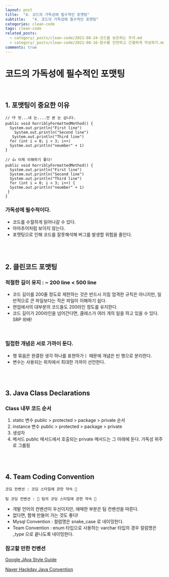 ```yaml
---
layout: post
title:  "4. 코드의 가독성에 필수적인 포맷팅"
subtitle:   "4. 코드의 가독성에 필수적인 포맷팅"
categories: clean-code
tags: clean-code
related_posts:
  - category/_posts/clean-code/2021-08-24-코드를 보조하는 주석.md
  - category/_posts/clean-code/2021-08-16-함수를 안전하고 간결하게 작성하기.md
comments: true
---
```

# 코드의 가독성에 필수적인 포맷팅
<br>

## 1. 포맷팅이 중요한 이유

```
// 👎 엇...내 눈....안 본 눈 삽니다.
public void horriblyFormattedMethod() {
  System.out.println("First line")
    System.out.println("Second line")
   System.out.println("Third line")
  for (int i = 0; i < 3; i++)
  Systme.out.println("neumber" + 1)
}

// 👍 이제 이해하기 좋다!
public void horriblyFormattedMethod() {
  System.out.println("First line")
  System.out.println("Second line")
  System.out.println("Third line")
  for (int i = 0; i < 3; i++) {
  Systme.out.println("neumber" + 1)
 }
}
```

### 가독성에 필수적이다.
- 코드를 수월하게 읽어나갈 수 있다.
- 아마추어처럼 보이지 않는다.
- 포맷팅으로 인해 코드를 잘못해석해 버그를 발생할 위험을 줄인다.

<br><br>

## 2. 클린코드 포맷팅
### 적절한 길이 유지 : ~ 200 line < 500 line

- 코드 길이를 200줄 정도로 제한하는 것은 반드시 지킬 엄격한 규칙은 아니지만, 일반적으로 큰 파일보다는 작은 파일이 이해하기 쉽다.
- 현업에서의 대부분의 코드들도 200라인 정도를 유지한다.
- 코드 길이가 200라인을 넘어간다면, 클래스가 여러 개의 일을 하고 있을 수 있다. SRP 위배!
<br>

### 밀접한 개념은 서로 가까이 둔다.

- 행 묶음은 완결된 생각 하나를 표현하가ㅣ 때문에 개념은 빈 행으로 분리한다.
- 변수는 사용되는 위치에서 최대한 가까이 선언한다.

<br><br>

## 3. Java Class Declarations
### Class 내부 코드 순서
1. static 변수
public > protected > package > private 순서
2. instance 변수
public > protected > package > private
3. 생성자
4. 메서드
public 메서드에서 호출되는 private 메서드는 그 아래에 둔다. 가독성 위주로 그룹핑


<br><br>

## 4. Team Coding Convention

`코딩 컨벤션 : 코딩 스타일에 관한 약속 🤝`

`팀 코딩 컨벤션 : 👑 팀의 코딩 스타일에 관한 약속 🤝`

- 개발 언어의 컨벤션이 우선이지만, 애매한 부분은 팀 컨벤션을 따른다.
- 없다면, 함께 만들어 가는 것도 좋다!
- Mysql Convention : 컬럼명은 snake_case 로 네이밍한다.
- Team Convention : enum 타입으로 사용하는 varchar 타입의 경우 컬럼명은 _type 으로 끝나도록 네이밍한다.

### 참고할 만한 컨벤션
[Google JAva Style Guide](https://google.github.io/styleguide/javaguide.html)

[Naver Hackday Java Convention](https://naver.github.io/hackday-conventions-java/)
